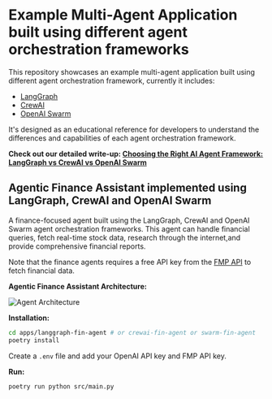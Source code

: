 # Example Multi-Agent Application built using different agent orchestration frameworks

This repository showcases an example multi-agent application built using different agent orchestration framework, currently it includes:
* [LangGraph](https://github.com/langchain-ai/langgraph)
* [CrewAI](https://github.com/crewAIInc/crewAI)
* [OpenAI Swarm](https://github.com/openai/swarm)


It's designed as an educational reference for developers to understand the differences and capabilities of each agent orchestration framework.

**Check out our detailed write-up: [Choosing the Right AI Agent Framework: LangGraph vs CrewAI vs OpenAI Swarm](https://www.relari.ai/blog/ai-agent-framework-comparison-langgraph-crewai-openai-swarm#introduction)**

## Agentic Finance Assistant implemented using LangGraph, CrewAI and OpenAI Swarm

A finance-focused agent built using the LangGraph, CrewAI and OpenAI Swarm agent orchestration frameworks. This agent can handle financial queries, fetch real-time stock data, research through the internet,and provide comprehensive financial reports. 

Note that the finance agents requires a free API key from the [FMP API](https://site.financialmodelingprep.com/developer/docs) to fetch financial data.

**Agentic Finance Assistant Architecture:**

![Agent Architecture](https://cdn.prod.website-files.com/669f7329c898141d69e166b3/673fe5deaf381401438ce860_AD_4nXcERjctvLckNmk4h1Ykcv7oKU4DJLfG0AlAZC8J7BEnLghGHkJ-906TAfabA8u8WI2WTnl7qAf4yd8yX-Q6vOV7Hl9cDkagqkm8aPeOTBqlN6Y4CR57my3Tvw9U4-cP3pk0AfieLg.png)


**Installation:**

```bash
cd apps/langgraph-fin-agent # or crewai-fin-agent or swarm-fin-agent
poetry install
```

Create a `.env` file and add your OpenAI API key and FMP API key.

**Run:**

```bash
poetry run python src/main.py
```